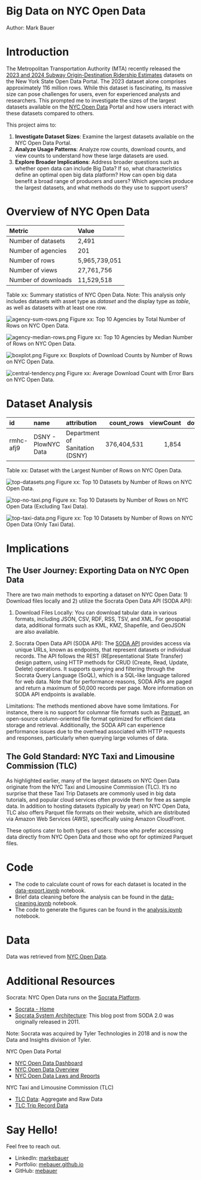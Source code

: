 # Big Data on NYC Open Data
Author: Mark Bauer

# Introduction
The Metropolitan Transportation Authority (MTA) recently released the [2023 and 2024 Subway Origin-Destination Ridership Estimates](https://new.mta.info/article/introducing-subway-origin-destination-ridership-dataset) datasets on the New York State Open Data Portal. The 2023 dataset alone comprises approximately 116 million rows. While this dataset is fascinating, its massive size can pose challenges for users, even for experienced analysts and researchers. This prompted me to investigate the sizes of the largest datasets available on the [NYC Open Data](https://opendata.cityofnewyork.us/) Portal and how users interact with these datasets compared to others.

This project aims to:

1. **Investigate Dataset Sizes**: Examine the largest datasets available on the NYC Open Data Portal.
2. **Analyze Usage Patterns**: Analyze row counts, download counts, and view counts to understand how these large datasets are used.
3. **Explore Broader Implications**: Address broader questions such as whether open data can include Big Data? If so, what characteristics define an optimal open big data platform? How can open big data benefit a broad range of producers and users? Which agencies produce the largest datasets, and what methods do they use to support users?

# Overview of NYC Open Data

| Metric              | Value         |
|:--------------------|:--------------|
| Number of datasets  |         2,491 |
| Number of agencies  |           201 |
| Number of rows      | 5,965,739,051 |
| Number of views     |    27,761,756 |
| Number of downloads |    11,529,518 |

Table xx: Summary statistics of NYC Open Data. Note: This analysis only includes datasets with asset type as *dataset* and the display type as *table*, as well as datasets with at least one row.



![agency-sum-rows.png](figures/agency-sum-rows.png)
Figure xx: Top 10 Agencies by Total Number of Rows on NYC Open Data.



![agency-median-rows.png](figures/agency-median-rows.png)
Figure xx: Top 10 Agencies by Median Number of Rows on NYC Open Data.



![boxplot.png](figures/boxplot.png)
Figure xx: Boxplots of Download Counts by Number of Rows on NYC Open Data.



![central-tendency.png](figures/central-tendency.png)
Figure xx: Average Download Count with Error Bars on NYC Open Data.

# Dataset Analysis

| id        | name                | attribution                     |   count_rows |   viewCount |   downloadCount |
|:----------|:--------------------|:--------------------------------|-------------:|------------:|----------------:|
| rmhc-afj9 | DSNY - PlowNYC Data | Department of Sanitation (DSNY) |  376,404,531 |       1,854 |             504 |

Table xx: Dataset with the Largest Number of Rows on NYC Open Data.


![top-datasets.png](figures/top-datasets.png)
Figure xx: Top 10 Datasets by Number of Rows on NYC Open Data.


![top-no-taxi.png](figures/top-no-taxi.png)
Figure xx: Top 10 Datasets by Number of Rows on NYC Open Data (Excluding Taxi Data).


![top-taxi-data.png](figures/top-taxi-data.png)
Figure xx: Top 10 Datasets by Number of Rows on NYC Open Data (Only Taxi Data).



# Implications
## The User Journey: Exporting Data on NYC Open Data
There are two main methods to exporting a dataset on NYC Open Data: 1) Download files locally and 2) utilize the Socrata Open Data API (SODA API):

1) Download Files Locally: You can download tabular data in various formats, including JSON, CSV, RDF, RSS, TSV, and XML. For geospatial data, additional formats such as KML, KMZ, Shapefile, and GeoJSON are also available.

2) Socrata Open Data API (SODA API): The [SODA API](https://dev.socrata.com/docs/endpoints) provides access via unique URLs, known as endpoints, that represent datasets or individual records. The API follows the REST (REpresentational State Transfer) design pattern, using HTTP methods for CRUD (Create, Read, Update, Delete) operations. It supports querying and filtering through the Socrata Query Language (SoQL), which is a SQL-like language tailored for web data. Note that for performance reasons, SODA APIs are paged and return a maximum of 50,000 records per page. More information on SODA API endpoints is available.

Limitations: The methods mentioned above have some limitations. For instance, there is no support for columnar file formats such as [Parquet](https://parquet.apache.org/), an open-source column-oriented file format optimized for efficient data storage and retrieval. Additionally, the SODA API can experience performance issues due to the overhead associated with HTTP requests and responses, particularly when querying large volumes of data.

## The Gold Standard: NYC Taxi and Limousine Commission (TLC)
As highlighted earlier, many of the largest datasets on NYC Open Data originate from the NYC Taxi and Limousine Commission (TLC). It’s no surprise that these Taxi Trip Datasets are commonly used in big data tutorials, and popular cloud services often provide them for free as sample data. In addition to hosting datasets (typically by year) on NYC Open Data, TLC also offers Parquet file formats on their website, which are distributed via Amazon Web Services (AWS), specifically using Amazon CloudFront.

These options cater to both types of users: those who prefer accessing data directly from NYC Open Data and those who opt for optimized Parquet files.

# Code 
- The code to calculate count of rows for each dataset is located in the [data-export.ipynb](https://github.com/mebauer/nyc-open-bigdata/blob/main/data-export.ipynb) notebook.
- Brief data cleaning before the analysis can be found in the [data-cleaning.ipynb](https://github.com/mebauer/nyc-open-bigdata/blob/main/data-cleaning.ipynb) notebook.
- The code to generate the figures can be found in the [analysis.ipynb](https://github.com/mebauer/nyc-open-bigdata/blob/main/analysis.ipynb) notebook.

# Data
Data was retrieved from [NYC Open Data](https://opendata.cityofnewyork.us/).

# Additional Resources

Socrata: NYC Open Data runs on the [Socrata Platform](https://dev.socrata.com/).
- [Socrata - Home](https://dev.socrata.com/)
- [Socrata System Architecture](https://open-source.socrata.com/architecture/): This blog post from SODA 2.0 was originally released in 2011.  

Note: Socrata was acquired by Tyler Technologies in 2018 and is now the Data and Insights division of Tyler.

NYC Open Data Portal
- [NYC Open Data Dashboard](https://opendata.cityofnewyork.us/dashboard/)
- [NYC Open Data Overview](https://opendata.cityofnewyork.us/overview/)
- [NYC Open Data Laws and Reports](https://opendata.cityofnewyork.us/open-data-law/)

NYC Taxi and Limousine Commission (TLC)
- [TLC Data](https://home.nyc.gov/site/tlc/about/data.page): Aggregate and Raw Data
- [TLC Trip Record Data](https://home.nyc.gov/site/tlc/about/tlc-trip-record-data.page)

# Say Hello!
Feel free to reach out.
- LinkedIn: [markebauer](https://www.linkedin.com/in/markebauer/)   
- Portfolio: [mebauer.github.io](https://mebauer.github.io/)
- GitHub: [mebauer](https://github.com/mebauer)
